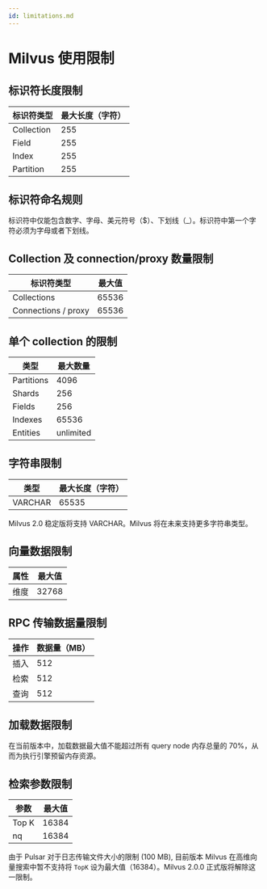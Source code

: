```yaml
---
id: limitations.md
---
```

# Milvus 使用限制

## 标识符长度限制
| 标识符类型      | 最大长度（字符） |
| ----------- | ----------- |
| Collection      | 255       |
| Field   | 255        |
| Index   | 255        |
| Partition   | 255        |

## 标识符命名规则

标识符中仅能包含数字、字母、美元符号（$）、下划线（_）。标识符中第一个字符必须为字母或者下划线。

## Collection 及 connection/proxy 数量限制
| 标识符类型      | 最大值 |
| ----------- | ----------- |
| Collections      | 65536       |
| Connections / proxy   | 65536        |

## 单个 collection 的限制

| 类型      | 最大数量 |
| ----------- | ----------- |
| Partitions      | 4096       |
| Shards   | 256        |
| Fields   | 256        |
| Indexes   | 65536        |
| Entities   | unlimited        |

## 字符串限制
| 类型      | 最大长度（字符） |
| ----------- | ----------- |
| VARCHAR      | 65535       |

<div class="alert note">
Milvus 2.0 稳定版将支持 VARCHAR。Milvus 将在未来支持更多字符串类型。 
</div>


## 向量数据限制
| 属性      | 最大值 |
| ----------- | ----------- |
| 维度      | 32768       |

## RPC 传输数据量限制
| 操作      | 数据量（MB） |
| ----------- | ----------- |
| 插入      | 512       |
| 检索   | 512        |
| 查询   | 512        |

## 加载数据限制

在当前版本中，加载数据最大值不能超过所有 query node 内存总量的 70%，从而为执行引擎预留内存资源。


## 检索参数限制
| 参数      | 最大值 |
| ----------- | ----------- |
| Top K      | 16384       |
| nq    | 16384       |

<div class="alert note">
  由于 Pulsar 对于日志传输文件大小的限制 (100 MB), 目前版本 Milvus 在高维向量搜索中暂不支持将 <code>TopK</code> 设为最大值（16384）。Milvus 2.0.0 正式版将解除这一限制。
</div>
